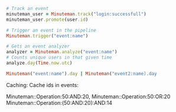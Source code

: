 ```ruby
# Track an event
minuteman_user = Minuteman.track("login:successfull")
minuteman_user.promote(user.id)

# Trigger an event in the pipeline
Minuteman.trigger("event:name")

# Gets an event analyzer
analyzer = Minuteman.analyze("event:name")
# Counts unique users in that given time
analyze.day(Time.now.utc)

Minuteman("event:name").day | Minuteman("event2:name).day
```

Caching:
Cache ids in events:

Minuteman::Operation:50:AND:20, Minuteman::Operation:50:OR:20
Minuteman::Operation:(50:AND:20):AND:14
